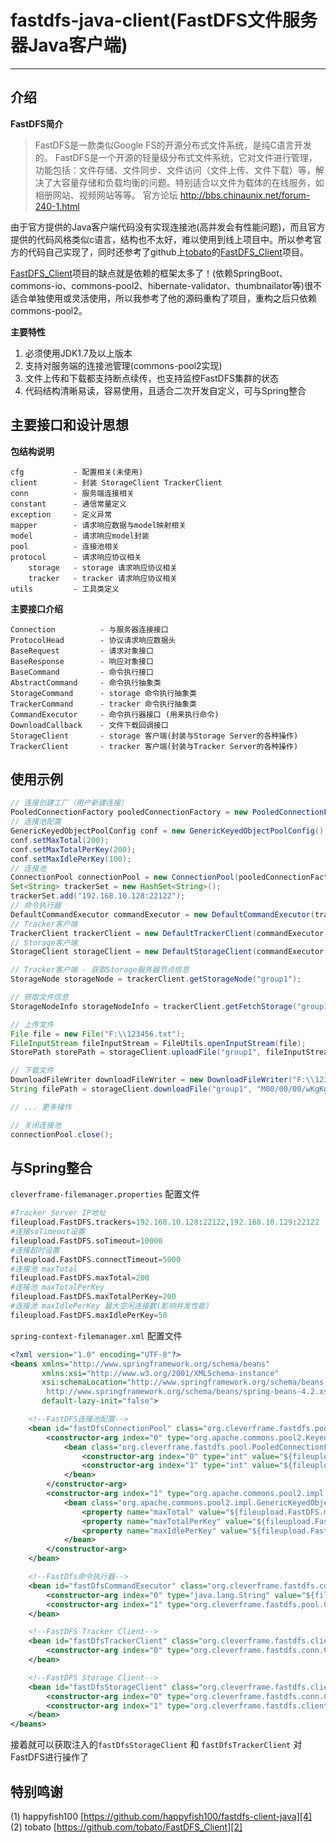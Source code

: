 # fastdfs-java-client(FastDFS文件服务器Java客户端)
---
## 介绍 ##
**FastDFS简介**
> FastDFS是一款类似Google FS的开源分布式文件系统，是纯C语言开发的。
> FastDFS是一个开源的轻量级分布式文件系统，它对文件进行管理，功能包括：文件存储、文件同步、文件访问（文件上传、文件下载）等，解决了大容量存储和负载均衡的问题。特别适合以文件为载体的在线服务，如相册网站、视频网站等等。
> 官方论坛  http://bbs.chinaunix.net/forum-240-1.html

由于官方提供的Java客户端代码没有实现连接池(高并发会有性能问题)，而且官方提供的代码风格类似c语言，结构也不太好，难以使用到线上项目中。所以参考官方的代码自己实现了，同时还参考了github上[tobato][1]的[FastDFS_Client][2]项目。

[FastDFS_Client][3]项目的缺点就是依赖的框架太多了！(依赖SpringBoot、commons-io、commons-pool2、hibernate-validator、thumbnailator等)很不适合单独使用或灵活使用，所以我参考了他的源码重构了项目，重构之后只依赖commons-pool2。

**主要特性**

 1. 必须使用JDK1.7及以上版本
 2. 支持对服务端的连接池管理(commons-pool2实现)
 3. 文件上传和下载都支持断点续传，也支持监控FastDFS集群的状态
 4. 代码结构清晰易读，容易使用，且适合二次开发自定义，可与Spring整合

## 主要接口和设计思想 ##
**包结构说明**
```
cfg           - 配置相关(未使用)
client        - 封装 StorageClient TrackerClient
conn          - 服务端连接相关
constant      - 通信常量定义
exception     - 定义异常
mapper        - 请求响应数据与model映射相关
model         - 请求响应model封装
pool          - 连接池相关
protocol      - 请求响应协议相关
    storage   - storage 请求响应协议相关
    tracker   - tracker 请求响应协议相关
utils         - 工具类定义
```

**主要接口介绍**
```
Connection          - 与服务器连接接口
ProtocolHead        - 协议请求响应数据头
BaseRequest         - 请求对象接口
BaseResponse        - 响应对象接口
BaseCommand         - 命令执行接口
AbstractCommand     - 命令执行抽象类
StorageCommand      - storage 命令执行抽象类
TrackerCommand      - tracker 命令执行抽象类
CommandExecutor     - 命令执行器接口 (用来执行命令)
DownloadCallback    - 文件下载回调接口
StorageClient       - storage 客户端(封装与Storage Server的各种操作)
TrackerClient       - tracker 客户端(封装与Tracker Server的各种操作)
```


## 使用示例 ##
``` java
// 连接创建工厂（用户新建连接）
PooledConnectionFactory pooledConnectionFactory = new PooledConnectionFactory(500, 500);
// 连接池配置
GenericKeyedObjectPoolConfig conf = new GenericKeyedObjectPoolConfig();
conf.setMaxTotal(200);
conf.setMaxTotalPerKey(200);
conf.setMaxIdlePerKey(100);
// 连接池
ConnectionPool connectionPool = new ConnectionPool(pooledConnectionFactory, conf);
Set<String> trackerSet = new HashSet<String>();
trackerSet.add("192.168.10.128:22122");
// 命令执行器
DefaultCommandExecutor commandExecutor = new DefaultCommandExecutor(trackerSet, connectionPool);
// Tracker客户端
TrackerClient trackerClient = new DefaultTrackerClient(commandExecutor);
// Storage客户端
StorageClient storageClient = new DefaultStorageClient(commandExecutor, trackerClient);

// Tracker客户端 - 获取Storage服务器节点信息
StorageNode storageNode = trackerClient.getStorageNode("group1");

// 获取文件信息
StorageNodeInfo storageNodeInfo = trackerClient.getFetchStorage("group1", "M00/00/00/wKg4i1gxz_6AIPPsAAiCQSk77jI661.png");

// 上传文件
File file = new File("F:\\123456.txt");
FileInputStream fileInputStream = FileUtils.openInputStream(file);
StorePath storePath = storageClient.uploadFile("group1", fileInputStream, file.length(), "txt");

// 下载文件
DownloadFileWriter downloadFileWriter = new DownloadFileWriter("F:\\123.xlsx");
String filePath = storageClient.downloadFile("group1", "M00/00/00/wKgKgFg02TaAY3mTADCUhuWQdRc53.xlsx", downloadFileWriter);

// ... 更多操作

// 关闭连接池
connectionPool.close();
```

## 与Spring整合 ##

`cleverframe-filemanager.properties` 配置文件

``` python
#Tracker Server IP地址
fileupload.FastDFS.trackers=192.168.10.128:22122,192.168.10.129:22122
#连接soTimeout设置
fileupload.FastDFS.soTimeout=10000
#连接超时设置
fileupload.FastDFS.connectTimeout=5000
#连接池 maxTotal
fileupload.FastDFS.maxTotal=200
#连接池 maxTotalPerKey
fileupload.FastDFS.maxTotalPerKey=200
#连接池 maxIdlePerKey 最大空闲连接数(影响并发性能)
fileupload.FastDFS.maxIdlePerKey=50
```


`spring-context-filemanager.xml` 配置文件

``` xml
<?xml version="1.0" encoding="UTF-8"?>
<beans xmlns="http://www.springframework.org/schema/beans"
       xmlns:xsi="http://www.w3.org/2001/XMLSchema-instance"
       xsi:schemaLocation="http://www.springframework.org/schema/beans
		http://www.springframework.org/schema/beans/spring-beans-4.2.xsd"
       default-lazy-init="false">

    <!--FastDFS连接池配置-->
    <bean id="fastDfsConnectionPool" class="org.cleverframe.fastdfs.pool.ConnectionPool" destroy-method="close">
        <constructor-arg index="0" type="org.apache.commons.pool2.KeyedPooledObjectFactory">
            <bean class="org.cleverframe.fastdfs.pool.PooledConnectionFactory">
                <constructor-arg index="0" type="int" value="${fileupload.FastDFS.soTimeout}"/><!--soTimeout-->
                <constructor-arg index="1" type="int" value="${fileupload.FastDFS.connectTimeout}"/><!--connectTimeout-->
            </bean>
        </constructor-arg>
        <constructor-arg index="1" type="org.apache.commons.pool2.impl.GenericKeyedObjectPoolConfig">
            <bean class="org.apache.commons.pool2.impl.GenericKeyedObjectPoolConfig">
                <property name="maxTotal" value="${fileupload.FastDFS.maxTotal}"/>
                <property name="maxTotalPerKey" value="${fileupload.FastDFS.maxTotalPerKey}"/>
                <property name="maxIdlePerKey" value="${fileupload.FastDFS.maxIdlePerKey}"/>
            </bean>
        </constructor-arg>
    </bean>

    <!--FastDfs命令执行器-->
    <bean id="fastDfsCommandExecutor" class="org.cleverframe.fastdfs.conn.DefaultCommandExecutor">
        <constructor-arg index="0" type="java.lang.String" value="${fileupload.FastDFS.trackers}"/>
        <constructor-arg index="1" type="org.cleverframe.fastdfs.pool.ConnectionPool" ref="fastDfsConnectionPool"/>
    </bean>

    <!--FastDFS Tracker Client-->
    <bean id="fastDfsTrackerClient" class="org.cleverframe.fastdfs.client.DefaultTrackerClient">
        <constructor-arg index="0" type="org.cleverframe.fastdfs.conn.CommandExecutor" ref="fastDfsCommandExecutor"/>
    </bean>

    <!--FastDFS Storage Client-->
    <bean id="fastDfsStorageClient" class="org.cleverframe.fastdfs.client.DefaultStorageClient">
        <constructor-arg index="0" type="org.cleverframe.fastdfs.conn.CommandExecutor" ref="fastDfsCommandExecutor"/>
        <constructor-arg index="1" type="org.cleverframe.fastdfs.client.TrackerClient" ref="fastDfsTrackerClient"/>
    </bean>
</beans>
```
接着就可以获取注入的`fastDfsStorageClient` 和 `fastDfsTrackerClient` 对FastDFS进行操作了

## 特别鸣谢 ##
(1) happyfish100 [https://github.com/happyfish100/fastdfs-client-java][4]
(2) tobato [https://github.com/tobato/FastDFS_Client][2]


  [1]: https://github.com/tobato
  [2]: https://github.com/tobato/FastDFS_Client
  [3]: https://github.com/tobato/FastDFS_Client
  [4]: https://github.com/happyfish100/fastdfs-client-java